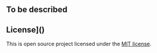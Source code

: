 ## To be described


## License]()

This is open source project licensed under the [MIT license](https://opensource.org/license/mit/).
